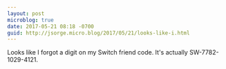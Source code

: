 ```yaml
---
layout: post
microblog: true
date: 2017-05-21 08:18 -0700
guid: http://jsorge.micro.blog/2017/05/21/looks-like-i.html
---
```

Looks like I forgot a digit on my Switch friend code. It's actually SW-7782-1029-4121.

